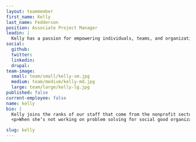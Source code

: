 ```yaml
---
layout: teammember
first_name: Kelly
last_name: Fedderson
position: Associate Project Manager
leadin: |
  Kelly has a passion for empowering individuals, teams, and organizations to accomplish their goals. Combine that with her love of process and spreadsheets, and it's ideal for project management.
social:
  github:
  twitter:
  linkedin:
  drupal:
team-image:
  small: team/small/kelly-sm.jpg
  medium: team/medium/kelly-md.jpg
  large: team/large/kelly-lg.jpg
published: false
current-employee: false
name: kelly
bio: |
  Kelly joins the ranks of our staff that come from the nonprofit sector. She largely focused on civic engagement and building community capacity for social change. While at a local grantmaking nonprofit, she worked with the leadership team and broader community to integrate diversity, equity, and inclusion principles into all components of their grantmaking process. This change management process included refining the funding criteria to prioritize projects led by or in collaboration with historically marginalized populations, using targeted outreach and offering technical support to bring in attract new grant applicants, increasing the accessibility of program materials, and recruiting diverse grant selection committee members. She also implemented systems which allowed the organization to define and measure success.
  <p>When she’s not working on problem solving for social good organizations, Kelly volunteers and is active in the animal welfare sector. She’s even done wildlife rehabilitation...so if you spot a bobcat in need of assistance, she’s your gal!

slug: kelly
---
```

